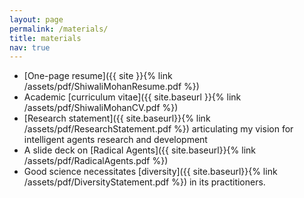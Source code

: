 ```yaml
---
layout: page
permalink: /materials/
title: materials
nav: true
---
```


* [One-page resume]({{ site }}{% link /assets/pdf/ShiwaliMohanResume.pdf %})
* Academic [curriculum vitae]({{ site.baseurl }}{% link /assets/pdf/ShiwaliMohanCV.pdf %})
* [Research statement]({{ site.baseurl}}{% link /assets/pdf/ResearchStatement.pdf %}) articulating my vision for intelligent agents research and development
* A slide deck on [Radical Agents]({{ site.baseurl}}{% link /assets/pdf/RadicalAgents.pdf %})
* Good science necessitates [diversity]({{ site.baseurl}}{% link /assets/pdf/DiversityStatement.pdf %}) in its practitioners. 
